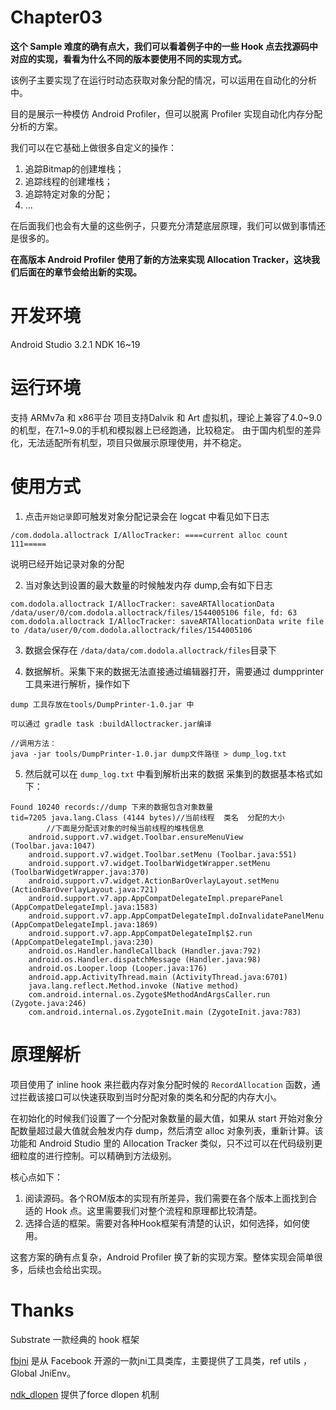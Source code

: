 # Chapter03

**这个 Sample 难度的确有点大，我们可以看着例子中的一些 Hook 点去找源码中对应的实现，看看为什么不同的版本要使用不同的实现方式。**

该例子主要实现了在运行时动态获取对象分配的情况，可以运用在自动化的分析中。

目的是展示一种模仿 Android Profiler，但可以脱离 Profiler 实现自动化内存分配分析的方案。

我们可以在它基础上做很多自定义的操作：
1. 追踪Bitmap的创建堆栈；
2. 追踪线程的创建堆栈；
3. 追踪特定对象的分配；
4. ...

在后面我们也会有大量的这些例子，只要充分清楚底层原理，我们可以做到事情还是很多的。

**在高版本 Android Profiler 使用了新的方法来实现 Allocation Tracker，这块我们后面在的章节会给出新的实现。**

开发环境
=======
Android Studio 3.2.1
NDK 16~19

运行环境
======
支持 ARMv7a 和 x86平台
项目支持Dalvik 和 Art 虚拟机，理论上兼容了4.0~9.0的机型，在7.1~9.0的手机和模拟器上已经跑通，比较稳定。
由于国内机型的差异化，无法适配所有机型，项目只做展示原理使用，并不稳定。

使用方式
======

1. 点击`开始记录`即可触发对象分配记录会在 logcat 中看见如下日志
```
/com.dodola.alloctrack I/AllocTracker: ====current alloc count 111=====
```
说明已经开始记录对象的分配

2. 当对象达到设置的最大数量的时候触发内存 dump,会有如下日志
```
com.dodola.alloctrack I/AllocTracker: saveARTAllocationData /data/user/0/com.dodola.alloctrack/files/1544005106 file, fd: 63
com.dodola.alloctrack I/AllocTracker: saveARTAllocationData write file to /data/user/0/com.dodola.alloctrack/files/1544005106
```


3. 数据会保存在 `/data/data/com.dodola.alloctrack/files`目录下

4. 数据解析。采集下来的数据无法直接通过编辑器打开，需要通过 dumpprinter 工具来进行解析，操作如下
```
dump 工具存放在tools/DumpPrinter-1.0.jar 中

可以通过 gradle task :buildAlloctracker.jar编译

//调用方法：
java -jar tools/DumpPrinter-1.0.jar dump文件路径 > dump_log.txt
```

5. 然后就可以在 `dump_log.txt` 中看到解析出来的数据
采集到的数据基本格式如下：

```
Found 10240 records://dump 下来的数据包含对象数量
tid=7205 java.lang.Class (4144 bytes)//当前线程  类名  分配的大小
		//下面是分配该对象的时候当前线程的堆栈信息
    android.support.v7.widget.Toolbar.ensureMenuView (Toolbar.java:1047)
    android.support.v7.widget.Toolbar.setMenu (Toolbar.java:551)
    android.support.v7.widget.ToolbarWidgetWrapper.setMenu (ToolbarWidgetWrapper.java:370)
    android.support.v7.widget.ActionBarOverlayLayout.setMenu (ActionBarOverlayLayout.java:721)
    android.support.v7.app.AppCompatDelegateImpl.preparePanel (AppCompatDelegateImpl.java:1583)
    android.support.v7.app.AppCompatDelegateImpl.doInvalidatePanelMenu (AppCompatDelegateImpl.java:1869)
    android.support.v7.app.AppCompatDelegateImpl$2.run (AppCompatDelegateImpl.java:230)
    android.os.Handler.handleCallback (Handler.java:792)
    android.os.Handler.dispatchMessage (Handler.java:98)
    android.os.Looper.loop (Looper.java:176)
    android.app.ActivityThread.main (ActivityThread.java:6701)
    java.lang.reflect.Method.invoke (Native method)
    com.android.internal.os.Zygote$MethodAndArgsCaller.run (Zygote.java:246)
    com.android.internal.os.ZygoteInit.main (ZygoteInit.java:783)
```

原理解析
======
项目使用了 inline hook 来拦截内存对象分配时候的 `RecordAllocation` 函数，通过拦截该接口可以快速获取到当时分配对象的类名和分配的内存大小。

在初始化的时候我们设置了一个分配对象数量的最大值，如果从 start 开始对象分配数量超过最大值就会触发内存 dump，然后清空 alloc 对象列表，重新计算。该功能和  Android Studio 里的 Allocation Tracker 类似，只不过可以在代码级别更细粒度的进行控制。可以精确到方法级别。

核心点如下：

1. 阅读源码。各个ROM版本的实现有所差异，我们需要在各个版本上面找到合适的 Hook 点。这里需要我们对整个流程和原理都比较清楚。
2. 选择合适的框架。需要对各种Hook框架有清楚的认识，如何选择，如何使用。

这套方案的确有点复杂，Android Profiler 换了新的实现方案。整体实现会简单很多，后续也会给出实现。

Thanks
======
Substrate 一款经典的 hook 框架

[fbjni](https://github.com/facebookincubator/profilo/tree/master/deps/fbjni) 是从 Facebook 开源的一款jni工具类库，主要提供了工具类，ref utils ，Global JniEnv。

[ndk_dlopen](https://github.com/rrrfff/ndk_dlopen) 提供了force dlopen 机制
